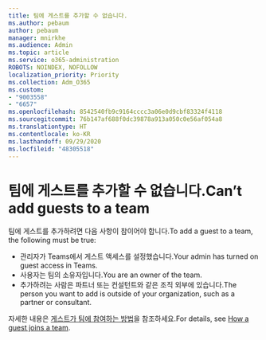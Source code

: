 ```yaml
---
title: 팀에 게스트를 추가할 수 없습니다.
ms.author: pebaum
author: pebaum
manager: mnirkhe
ms.audience: Admin
ms.topic: article
ms.service: o365-administration
ROBOTS: NOINDEX, NOFOLLOW
localization_priority: Priority
ms.collection: Adm_O365
ms.custom:
- "9003558"
- "6657"
ms.openlocfilehash: 8542540fb9c9164cccc3a06e0d9cbf83324f4118
ms.sourcegitcommit: 76b147af688f0dc39878a913a050c0e56af054a8
ms.translationtype: HT
ms.contentlocale: ko-KR
ms.lasthandoff: 09/29/2020
ms.locfileid: "48305518"
---
```

# <a name="cant-add-guests-to-a-team"></a><span data-ttu-id="b26ed-102">팀에 게스트를 추가할 수 없습니다.</span><span class="sxs-lookup"><span data-stu-id="b26ed-102">Can’t add guests to a team</span></span>

<span data-ttu-id="b26ed-103">팀에 게스트를 추가하려면 다음 사항이 참이어야 합니다.</span><span class="sxs-lookup"><span data-stu-id="b26ed-103">To add a guest to a team, the following must be true:</span></span>  

- <span data-ttu-id="b26ed-104">관리자가 Teams에서 게스트 액세스를 설정했습니다.</span><span class="sxs-lookup"><span data-stu-id="b26ed-104">Your admin has turned on guest access in Teams.</span></span>
- <span data-ttu-id="b26ed-105">사용자는 팀의 소유자입니다.</span><span class="sxs-lookup"><span data-stu-id="b26ed-105">You are an owner of the team.</span></span>
- <span data-ttu-id="b26ed-106">추가하려는 사람은 파트너 또는 컨설턴트와 같은 조직 외부에 있습니다.</span><span class="sxs-lookup"><span data-stu-id="b26ed-106">The person you want to add is outside of your organization, such as a partner or consultant.</span></span>

<span data-ttu-id="b26ed-107">자세한 내용은 [게스트가 팀에 참여하는 방법](https://docs.microsoft.com/MicrosoftTeams/guest-joins)을 참조하세요.</span><span class="sxs-lookup"><span data-stu-id="b26ed-107">For details, see  [How a guest joins a team](https://docs.microsoft.com/MicrosoftTeams/guest-joins).</span></span>